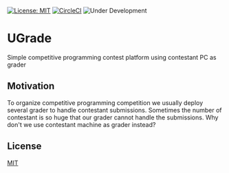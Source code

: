 [![License: MIT](https://img.shields.io/badge/License-MIT-yellow.svg)](https://opensource.org/licenses/MIT)
[![CircleCI](https://circleci.com/gh/jauhararifin/ugrade.svg?style=svg)](https://circleci.com/gh/jauhararifin/ugrade)
![Under Development](https://img.shields.io/badge/Under-Development-yellow.svg)

# UGrade 
Simple competitive programming contest platform using contestant PC as grader

## Motivation
To organize competitive programming competition we usually deploy several grader to handle contestant submissions. Sometimes the number of contestant is so huge that our grader cannot handle the submissions. Why don't we use contestant machine as grader instead?

## License
[MIT](https://choosealicense.com/licenses/mit/)
